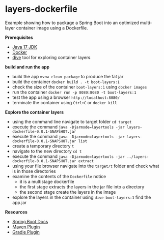 # layers-dockerfile 

Example showing how to package a Spring Boot into an optimized multi-layer container 
image using a Dockerfile. 

**Prerequisites** 

* [Java 17 JDK](https://bell-sw.com/pages/downloads/)
* [Docker](https://www.docker.com/products/docker-desktop) 
* [dive](https://github.com/wagoodman/dive) tool for exploring container layers 

**build and run the app** 

* build the app `mvnw clean package` to produce the fat jar 
* build the container `docker build . -t boot-layers:1` 
* check the size of the container `boot-layers:1` using `docker images` 
* run the container `docker run -p 8080:8080 -t boot-layers:1`
* test the app using a browser `http://localhost:8080/`
* terminate the container using `Ctrl+C` or `docker kill`

**Explore the container layers**
* using the command line navigate to target folder `cd target`
* execute the command `java -Djarmode=layertools -jar layers-dockerfile-0.0.1-SNAPSHOT.jar`
* execute the command `java -Djarmode=layertools -jar layers-dockerfile-0.0.1-SNAPSHOT.jar list`
* create a temporary directory `t`
* navigate to the new directory `cd t`
* execute the command `java -Djarmode=layertools -jar ../layers-dockerfile-0.0.1-SNAPSHOT.jar extract`
* using your file browser navigate into the `target/t` folder and check what is in those directories
* examine the contents of the `Dockerfile` notice 
  * it is a multistage dockerfile  
  * the first stage extracts the layers in the jar file into a directory 
  * the second stage create the layers in the image
* explore the layers in the container using `dive boot-layers:1` find the app.jar 

**Resources**
 
* [Spring Boot Docs](https://docs.spring.io/spring-boot/docs/2.4.0-RC1/reference/html/spring-boot-features.html#layering-docker-images) 
* [Maven Plugin](https://docs.spring.io/spring-boot/docs/2.4.0-RC1/maven-plugin/reference/htmlsingle/#repackage-layers)
* [Gradle Plugin](https://docs.spring.io/spring-boot/docs/2.4.0-RC1/gradle-plugin/reference/htmlsingle/#packaging-layered-jars )

